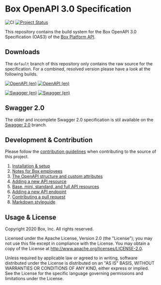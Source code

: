 # Box OpenAPI 3.0 Specification

![CI](https://github.com/box/box-openapi/workflows/CI/badge.svg) [![Project Status](https://opensource.box.com/badges/active.svg)](http://opensource.box.com/badges)

This repository contains the build system for the Box OpenAPI 3.0 Specification (OAS3) of the
[Box Platform API](https://developers.box.com/).

## Downloads

The `default` branch of this repository only contains the raw source for the specification. For a combined, resolved version please have a look at the following builds.

[![OpenAPI (en)](https://img.shields.io/static/v1.svg?label=OpenAPI%203&message=Download&color=grey&labelColor=0361D4&style=for-the-badge&logoColor=white)](https://raw.githubusercontent.com/box/box-openapi/en/openapi.json)
[![OpenAPI (en)](https://img.shields.io/static/v1.svg?label=OpenAPI%203&message=ダウンロード&color=grey&labelColor=0361D4&style=for-the-badge&logoColor=white)](https://raw.githubusercontent.com/box/box-openapi/jp/openapi.json)

[![Swagger (en)](https://img.shields.io/static/v1.svg?label=Swagger%202&message=Backported&color=grey&labelColor=0361D4&style=for-the-badge)](https://github.com/box/box-openapi/tree/swagger-2.0)
[![Swagger (en)](https://img.shields.io/static/v1.svg?label=Swagger%202&message=Legacy%20/%20Incomplete&color=grey&labelColor=lightgrey&style=for-the-badge)](https://github.com/box/box-openapi/tree/legacy-swagger-2.0/v2.0)

## Swagger 2.0

The older and incomplete Swagger 2.0 specification is stil available on the [Swagger 2.0](https://github.com/box/box-openapi/tree/swagger_2.0) branch.

## Development & Contribution

Please follow the [contribution guidelines](./CONTRIBUTING.md) when contributing
to the source of this project.

1. [Installation & setup](./docs/index.md)
1. [Notes for Box employees](./docs/boxers.md)
1. [The OpenAPI structure and custom attributes](./docs/structure.md)
1. [Adding a new API resource](./docs/add-resource.md)
1. [Base, mini, standard, and full API resources](./docs/variants.md)
1. [Adding a new API endpoint](./docs/add-endpoint.md)
1. [Contributing a pull request](./docs/pull-request.md)
1. [Markdown styleguide](./docs/markdown.md)


## Usage & License

Copyright 2020 Box, Inc. All rights reserved.

Licensed under the Apache License, Version 2.0 (the "License"); you may not use
this file except in compliance with the License. You may obtain a copy of the
License at http://www.apache.org/licenses/LICENSE-2.0.

Unless required by applicable law or agreed to in writing, software distributed
under the License is distributed on an "AS IS" BASIS, WITHOUT WARRANTIES OR
CONDITIONS OF ANY KIND, either express or implied. See the License for the
specific language governing permissions and limitations under the License.

